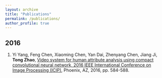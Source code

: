 ```yaml
---
layout: archive
title: "Publications"
permalink: /publications/
author_profile: true
---
```


2016
-----

1. Yi Yang, Feng Chen, Xiaoming Chen, Yan Dai, Zhenyang Chen, Jiang Ji, **Tong Zhao**, [Video system for human attribute analysis using compact convolutional neural network, 2016 IEEE International Conference on Image Processing (ICIP)](https://tong-zhao.github.io/publication/2016-09-27-Video), Phoenix, AZ, 2016, pp. 584-588.


